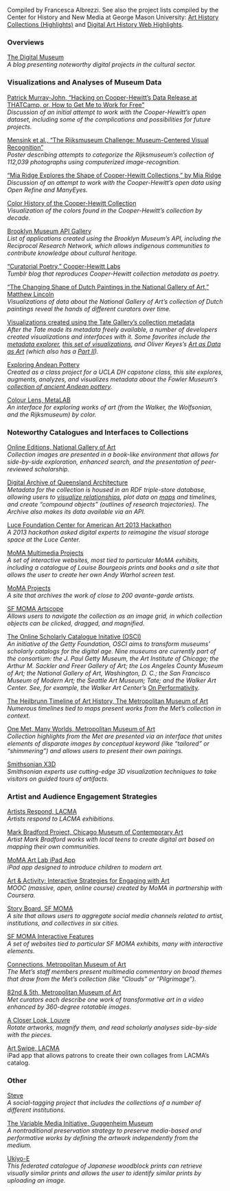 Compiled by Francesca Albrezzi. See also the project lists compiled by
the Center for History and New Media at George Mason University: [Art
History Collections
(Highlights)](http://arthistory2014.doingdh.org/art-history-collections-highlights/)
and [Digital Art History Web
Highlights](http://arthistory2014.doingdh.org/digital-art-history-web-highlights/).

### Overviews

[The Digital Museum](http://thedigitalmuseum.tumblr.com/)\
*A blog presenting noteworthy digital projects in the cultural sector.*

### Visualizations and Analyses of Museum Data

[Patrick Murray-John, “Hacking on Cooper-Hewitt’s Data Release at
THATCamp, or, How to Get Me to Work for
Free”](http://hackingthehumanities.org/post/hacking-cooper-hewitts-data-release-thatcamp-or-how-get-me-work-free)\
*Discussion of an initial attempt to work with the Cooper-Hewitt’s open
dataset, including some of the complications and possibilities for
future projects.*

[Mensink et al., “The Rijksmuseum Challenge: Museum-Centered Visual
Recognition”](https://staff.fnwi.uva.nl/t.e.j.mensink/publications/mensink14icmr_poster.pdf)\
*Poster describing attempts to categorize the Rijksmuseum’s collection
of 112,039 photographs using computerized image-recognition.*

[“Mia Ridge Explores the Shape of Cooper-Hewitt Collections,” by Mia
Ridge](http://labs.cooperhewitt.org/2012/exploring-shape-collections-draft/)\
*Discussion of an attempt to work with the Cooper-Hewitt’s open data
using Open Refine and ManyEyes.*

[Color History of the Cooper-Hewitt
Collection](http://dataclimber.net/blog/2014/1/19/cooper-hewitts-collection-color-history)\
*Visualization of the colors found in the Cooper-Hewitt’s collection by
decade.*

[Brooklyn Museum API
Gallery](http://www.brooklynmuseum.org/opencollection/api/docs/application_gallery)\
*List of applications created using the Brooklyn Museum’s API, including
the Reciprocal Research Network, which allows indigenous communities to
contribute knowledge about cultural heritage.*

[“Curatorial Poetry,” Cooper-Hewitt
Labs](http://labs.cooperhewitt.org/2013/curatorial-poetry/)\
*Tumblr blog that reproduces Cooper-Hewitt collection metadata as
poetry.*

[“The Changing Shape of Dutch Paintings in the National Gallery of Art,”
Matthew
Lincoln](http://matthewlincoln.net/2014/05/15/the-changing-shape-of-dutch-paintings-in-the-nga.html)\
*Visualizations of data about the National Gallery of Art’s collection
of Dutch paintings reveal the hands of different curators over time.*

[Visualizations created using the Tate Gallery’s collection
metadata](https://github.com/tategallery/collection)\
*After the Tate made its metadata freely available, a number of
developers created visualizations and interfaces with it. Some favorites
include the [metadata explorer](http://shardcore.org/tatedata/), [this
set of
visualizations](http://research.kraeutli.com/index.php/2013/11/the-tate-collection-on-github/),
and Oliver Keyes’s [Art as Data as
Art](http://blog.ironholds.org/art-as-data-as-art/) (which also has a
[Part II](http://blog.ironholds.org/art-as-data-as-art-part-ii/)).*

[Exploring Andean Pottery](http://www.mustardy.com/andeanpots/)\
*Created as a class project for a UCLA DH capstone class, this site
explores, augments, analyzes, and visualizes metadata about the Fowler
Museum’s [collection of ancient Andean
pottery](http://www.fowler.ucla.edu/collections/andean-ceramics).*

[Colour Lens, MetaLAB](http://colourlens.org/)\
*An interface for exploring works of art (from the Walker, the
Wolfsonian, and the Rijksmuseum) by color.*

### Noteworthy Catalogues and Interfaces to Collections

[Online Editions, National Gallery of
Art](http://www.nga.gov/content/ngaweb/research/online-editions.html)\
*Collection images are presented in a book-like environment that allows
for side-by-side exploration, enhanced search, and the presentation of
peer-reviewed scholarship.*

[Digital Archive of Queensland
Architecture](http://qldarch.net/beta/?page_id=5#/)\
*Metadata for the collection is housed in an RDF triple-store database,
allowing users to [visualize
relationships](http://qldarch.net/beta/?page_id=5#/architect/relationships?architectId=aHR0cDovL3FsZGFyY2gubmV0L3JkZi8yMDEyLTEyL3Jlc291cmNlcy9wZW9wbGUvNDk%3D),
plot data on
[maps](http://qldarch.net/beta/?page_id=5#/ugc/map?id=aHR0cDovL3FsZGFyY2gubmV0L3VzZXJzL2NtY25hbWFyYTg3QGdtYWlsLmNvbS9Db21wb3VuZE9iamVjdCM2OTE3NTAxMzY0OQ%3D%3D)
and timelines, and create “compound objects” (outlines of research
trajectories). The Archive also makes its data available via an API.*

[Luce Foundation Center for American Art 2013
Hackathon](http://americanart.si.edu/luce/hack/)\
*A 2013 hackathon asked digital experts to reimagine the visual storage
space at the Luce Center.*

[MoMA Multimedia
Projects](http://www.moma.org/explore/multimedia/interactives/186/interactives-online-projects)\
*A set of interactive websites, most tied to particular MoMA exhibits,
including a catalogue of Louise Bourgeois prints and books and a site
that allows the user to create her own Andy Warhol screen test.*

[MoMA Projects](http://www.moma.org/interactives/exhibitions/projects/)\
*A site that archives the work of close to 200 avante-garde artists.*

[SF MOMA
Artscope](http://www.sfmoma.org/projects/artscope/index.html#r=64)\
*Allows users to navigate the collection as an image grid, in which
collection objects can be clicked, dragged, and magnified.*

[The Online Scholarly Catalogue Initative
(OSCI)](https://www.getty.edu/foundation/initiatives/current/osci/index.html)\
*An initiative of the Getty Foundation, OSCI aims to transform museums’
scholarly catalogs for the digital age. Nine museums are currently part
of the consortium: the J. Paul Getty Museum, the Art Institute of
Chicago; the Arthur M. Sackler and Freer Gallery of Art; the Los Angeles
County Museum of Art; the National Gallery of Art, Washington, D. C.;
the San Francisco Museum of Modern Art; the Seattle Art Museum; Tate;
and the Walker Art Center. See, for example, the Walker Art Center’s*
[On
Performativity](http://www.walkerart.org/collections/publications/performativity)*.*

[The Heilbrunn Timeline of Art History, The Metropolitan Museum of
Art](http://www.metmuseum.org/toah/)\
*Numerous timelines tied to maps present works from the Met’s collection
in context.*

[One Met, Many Worlds, Metropolitan Museum of
Art](http://www.metmuseum.org/one-met-many-worlds/eng/details)\
*Collection highlights from the Met are presented via an interface that
unites elements of disparate images by conceptual keyword (like
“tailored” or “shimmering”) and allows users to present their own
pairings.*

[Smithsonian X3D](http://3d.si.edu/browser)\
*Smithsonian experts use cutting-edge 3D visualization techniques to
take visitors on guided tours of artifacts.*

### Artist and Audience Engagement Strategies

[Artists Respond, LACMA](http://www.lacma.org/artists-respond)\
*Artists respond to LACMA exhibitions.*

[Mark Bradford Project, Chicago Museum of Contemporary
Art](http://spotlight.macfound.org/studentspeak/entry/Chicago-Museum-of-Contemporary-Art-Sparks-Digital-Collaboration-Between/)\
*Artist Mark Bradford works with local teens to create digital art based
on mapping their own communities.*

[MoMA Art Lab iPad
App](http://www.moma.org/learn/kids_families/apps_websites)\
*iPad app designed to introduce children to modern art.*

[Art & Activity: Interactive Strategies for Engaging with
Art](https://www.coursera.org/course/artactivity)\
*MOOC (massive, open, online course) created by MoMA in partnership with
Coursera.*

[Story Board, SF
MOMA](http://www.sfmoma.org/about/research_projects/storyboard)\
*A site that allows users to aggregate social media channels related to
artist, institutions, and collectives in six cities.*

[SF MOMA Interactive
Features](http://www.sfmoma.org/explore/multimedia/interactive_features)\
*A set of websites tied to particular SF MOMA exhibits, many with
interactive elements.*

[Connections, Metropolitan Museum of
Art](http://www.metmuseum.org/connections/)\
*The Met’s staff members present multimedia commentary on broad themes
that draw from the Met’s collection (like “Clouds” or “Pilgrimage”).*

[82nd & 5th, Metropolitan Museum of
Art](http://82nd-and-fifth.metmuseum.org/)\
*Met curators each describe one work of transformative art in a video
enhanced by 360-degree rotatable images.*

[A Closer Look,
Louvre](http://musee.louvre.fr/oal/joconde/indexEN.html)\
*Rotate artworks, magnify them, and read scholarly analyses side-by-side
with the pieces.*

[Art Swipe, LACMA](http://www.lacma.org/artswipe)\
iPad app that allows patrons to create their own collages from LACMA’s
catalog.

### Other

[Steve](http://www.steve.museum/)\
*A social-tagging project that includes the collections of a number of
different institutions.*

[The Variable Media Initiative, Guggenheim
Museum](http://www.guggenheim.org/new-york/collections/conservation/conservation-projects/variable-media)\
*A nontraditional preservation strategy to preserve media-based and
performative works by defining the artwork independently from the
medium.*

[Ukiyo-E](http://ukiyo-e.org/)\
*This federated catalogue of Japanese woodblock prints can retrieve
visually similar prints and allows the user to identify similar prints
by uploading an image.*

 
